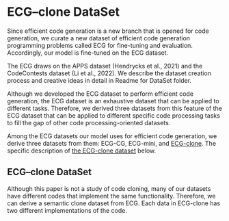 # ECG–clone DataSet
  Since efficient code generation is a new branch that is opened for code generation, we curate a new dataset of efficient code generation programming problems called ECG for fine-tuning and evaluation. Accordingly, our model is fine-tuned on the ECG dataset. 
  
  The ECG draws on the APPS dataset (Hendrycks et al., 2021) and the CodeContests dataset (Li et al., 2022). We describe the dataset creation process and creative ideas in detail in Readme for DataSet folder.

  Although we developed the ECG dataset to perform efficient code generation, the ECG dataset is an exhaustive dataset that can be applied to different tasks. Therefore, we derived three datasets from this feature of the ECG dataset that can be applied to different specific code processing tasks to fill the gap of other code processing-oriented datasets.
  
Among the ECG datasets our model uses for efficient code generation, we derive three datasets from them: ECG-CG, ECG-mini, and [ECG-clone](https://github.com/CodeGeneration2/ECG-clone-DataSet). 
The specific description of [the ECG-clone dataset](https://github.com/CodeGeneration2/ECG-clone-DataSet) below.


## ECG–clone DataSet
Although this paper is not a study of code cloning, many of our datasets have different codes that implement the same functionality. 
Therefore, we can derive a semantic clone dataset from ECG. Each data in ECG-clone has two different implementations of the code.












